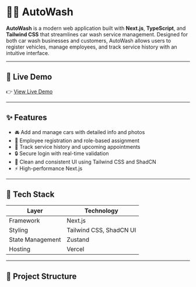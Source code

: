 # 🚗💦 AutoWash

**AutoWash** is a modern web application built with **Next.js**, **TypeScript**, and **Tailwind CSS** that streamlines car wash service management. Designed for both car wash businesses and customers, AutoWash allows users to register vehicles, manage employees, and track service history with an intuitive interface.

---

## 🔗 Live Demo

👉 [View Live Demo](https://auto-wash-tj.vercel.app)

---

## ✨ Features

- 🚘 Add and manage cars with detailed info and photos
- 👷 Employee registration and role-based assignment
- 📅 Track service history and upcoming appointments
- 🔒 Secure login with real-time validation
- 🎨 Clean and consistent UI using Tailwind CSS and ShadCN
- ⚡ High-performance Next.js 

---

## 🧱 Tech Stack

| Layer             | Technology                               |
|-------------------|------------------------------------------|
| Framework         | Next.js                                  |
| Styling           | Tailwind CSS, ShadCN UI                  |
| State Management  | Zustand                                  |
| Hosting           | Vercel                                   |

---

## 📁 Project Structure

